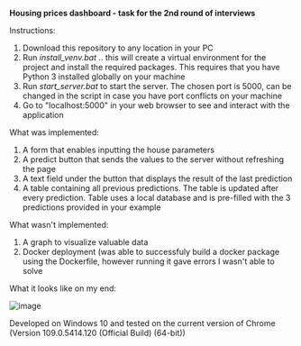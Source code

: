 **Housing prices dashboard - task for the 2nd round of interviews**

Instructions:
  1. Download this repository to any location in your PC
  2. Run _install_venv.bat_ .. this will create a virtual environment for the project and install the required packages. This requires that you have Python 3 installed globally on your machine
  3. Run _start_server.bat_ to start the server. The chosen port is 5000, can be changed in the script in case you have port conflicts on your machine
  4. Go to "localhost:5000" in your web browser to see and interact with the application

What was implemented:
  1. A form that enables inputting the house parameters
  2. A predict button that sends the values to the server without refreshing the page
  3. A text field under the button that displays the result of the last prediction
  4. A table containing all previous predictions. The table is updated after every prediction. Table uses a local database and is pre-filled with the 3 predictions provided in your example

What wasn't implemented:
  1. A graph to visualize valuable data
  2. Docker deployment (was able to successfuly build a docker package using the Dockerfile, however running it gave errors I wasn't able to solve

What it looks like on my end:

![image](https://user-images.githubusercontent.com/36048121/218333084-6e9c4f4b-def9-414f-acb4-37c4d2c2d3ba.png)

Developed on Windows 10 and tested on the current version of Chrome (Version 109.0.5414.120 (Official Build) (64-bit))
